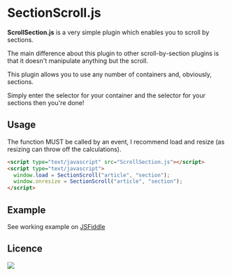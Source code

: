 # SectionScroll.js
<b>ScrollSection.js</b> is a very simple plugin which enables you to scroll by sections.

The main difference about this plugin to other scroll-by-section plugins is that it doesn't manipulate anything but the scroll.

This plugin allows you to use any number of containers and, obviously, sections.

Simply enter the selector for your container and the selector for your sections then you're done!

## Usage
The function MUST be called by an event, I recommend load and resize (as resizing can throw off the calculations).

```html
<script type="text/javascript" src="ScrollSection.js"></script>
<script type="text/javascript">
  window.load = SectionScroll("article", "section");
  window.onresize = SectionScroll("article", "section");
</script>
```

## Example
See working example on <a href="https://jsfiddle.net/daddymicael/aoh5jpf9/">JSFiddle</a>

## Licence
<img src="https://img.shields.io/apm/l/vim-mode">
